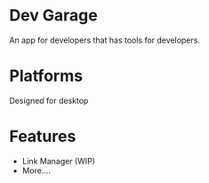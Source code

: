 # Dev Garage

An app for developers that has tools for developers.

# Platforms

Designed for desktop

# Features
- Link Manager (WIP)
- More....